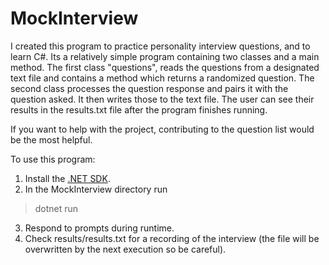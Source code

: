 # MockInterview

I created this program to practice personality interview questions, and to learn C#. Its a relatively simple program containing two classes and a main method. The first class "questions", reads the questions from a designated text file and contains a method which returns a randomized question. The second class processes the question response and pairs it with the question asked. It then writes those to the text file. The user can see their results in the results.txt file after the program finishes running.

If you want to help with the project, contributing to the question list would be the most helpful.

To use this program:
1)  Install the [.NET SDK](https://dotnet.microsoft.com/en-us/download).
2)  In the MockInterview directory run 
>dotnet run
3)  Respond to prompts during runtime.
4)  Check results/results.txt for a recording of the interview (the file will be overwritten by the next execution so be careful).

